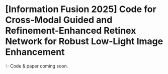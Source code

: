 # [Information Fusion 2025] Code for Cross-Modal Guided and Refinement-Enhanced Retinex Network for Robust Low-Light Image Enhancement

✨ Code & paper coming soon.
